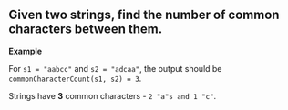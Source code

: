 Given two strings, find the number of common characters between them.
---
**Example**

For ``s1 = "aabcc"`` and ``s2 = "adcaa"``, the output should be
``commonCharacterCount(s1, s2) = 3``.

Strings have **3** common characters - ``2 "a"s and 1 "c"``.